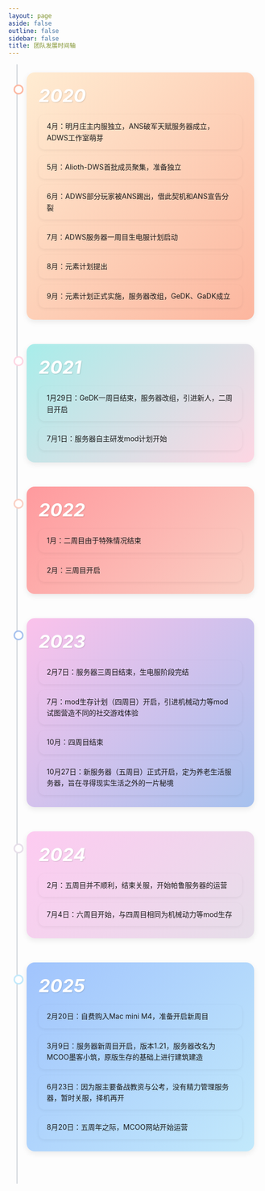 ```yaml
---
layout: page
aside: false
outline: false
sidebar: false
title: 团队发展时间轴
---
```


<style>
/* 1. 仅对当前页生效 */
.VPDoc .content-container {
  background: var(--vp-c-bg) !important;
}
.VPDoc .content-container .vp-doc {
  color: var(--vp-c-text-1) !important;
}

/* 2. 时间轴其余样式保持原样，不污染全局 */
.timeline {
  position: relative;
  max-width: 680px;
  margin: 0 auto;
  padding: 1rem 1rem 1rem 36px;
}
.timeline::before {
  content: "";
  position: absolute;
  left: 16px;
  top: 0;
  bottom: 0;
  width: 2px;
  background: #d1d5db;
}
.timeline-year {
  position: relative;
  margin-bottom: 3rem;
  border-radius: 16px;
  box-shadow: 0 4px 12px rgba(0,0,0,.08);
  padding: 1.5rem;
}
.timeline-year::before {
  content: "";
  position: absolute;
  left: -26px;
  top: 1.5rem;
  width: 14px;
  height: 14px;
  border-radius: 50%;
  background: #fff;
  border: 3px solid var(--year-dot);
  z-index: 2;
}
.year-title {
  font-size: 2.25rem;
  font-style: italic;
  font-weight: 700;
  margin: 0 0 1rem;
  color: #fff;
  text-shadow: 1px 1px 2px rgba(0,0,0,.15);
}
.events {
  display: flex;
  flex-direction: column;
  gap: 12px;
}
/* 事件卡片：亮色默认，暗色自动切换 */
.event-card {
  /* 背景 & 文字：跟随系统 */
  background: var(--vp-c-bg-soft);
  color: var(--vp-c-text-1);
  border: 1px solid var(--vp-c-divider);
  border-radius: 12px;
  padding: 12px 16px;
  box-shadow: 0 2px 6px rgba(0,0,0,.06);
  font-size: 14px;
  line-height: 1.6;
}

/* 马卡龙随机渐变（12 组循环）*/
.timeline-year:nth-child(12n+1)  { background:linear-gradient(135deg,#ffecd2,#fcb69f); --year-dot:#fcb69f; }
.timeline-year:nth-child(12n+2)  { background:linear-gradient(135deg,#a8edea,#fed6e3); --year-dot:#fed6e3; }
.timeline-year:nth-child(12n+3)  { background:linear-gradient(135deg,#ff9a9e,#fad0c4); --year-dot:#fad0c4; }
.timeline-year:nth-child(12n+4)  { background:linear-gradient(135deg,#fbc2eb,#a6c1ee); --year-dot:#a6c1ee; }
.timeline-year:nth-child(12n+5)  { background:linear-gradient(135deg,#fdcbf1,#e6dee9); --year-dot:#e6dee9; }
.timeline-year:nth-child(12n+6)  { background:linear-gradient(135deg,#a1c4fd,#c2e9fb); --year-dot:#c2e9fb; }
.timeline-year:nth-child(12n+7)  { background:linear-gradient(135deg,#d4fc79,#96e6a1); --year-dot:#96e6a1; }
.timeline-year:nth-child(12n+8)  { background:linear-gradient(135deg,#84fab0,#8fd3f4); --year-dot:#8fd3f4; }
.timeline-year:nth-child(12n+9)  { background:linear-gradient(135deg,#f6d365,#fda085); --year-dot:#fda085; }
.timeline-year:nth-child(12n+10) { background:linear-gradient(135deg,#ffecd2,#fcb69f); --year-dot:#fcb69f; }
.timeline-year:nth-child(12n+11) { background:linear-gradient(135deg,#a8edea,#fed6e3); --year-dot:#fed6e3; }
.timeline-year:nth-child(12n+12) { background:linear-gradient(135deg,#ff9a9e,#fad0c4); --year-dot:#fad0c4; }
</style>

<!-- ===== 内容 ===== -->
<div class="timeline">

  <!-- 2020 -->
  <section class="timeline-year">
    <h2 class="year-title">2020</h2>
    <div class="events">
      <div class="event-card">4月：明月庄主内服独立，ANS破军天赋服务器成立，ADWS工作室萌芽</div>
      <div class="event-card">5月：Alioth-DWS首批成员聚集，准备独立</div>
      <div class="event-card">6月：ADWS部分玩家被ANS踢出，借此契机和ANS宣告分裂</div>
      <div class="event-card">7月：ADWS服务器一周目生电服计划启动</div>
      <div class="event-card">8月：元素计划提出</div>
      <div class="event-card">9月：元素计划正式实施，服务器改组，GeDK、GaDK成立</div>
    </div>
  </section>

  <!-- 2021 -->
  <section class="timeline-year">
    <h2 class="year-title">2021</h2>
    <div class="events">
      <div class="event-card">1月29日：GeDK一周目结束，服务器改组，引进新人，二周目开启</div>
      <div class="event-card">7月1日：服务器自主研发mod计划开始</div>
    </div>
  </section>

  <!-- 2022 -->
  <section class="timeline-year">
    <h2 class="year-title">2022</h2>
    <div class="events">
      <div class="event-card">1月：二周目由于特殊情况结束</div>
      <div class="event-card">2月：三周目开启</div>
    </div>
  </section>

  <!-- 2023 -->
  <section class="timeline-year">
    <h2 class="year-title">2023</h2>
    <div class="events">
      <div class="event-card">2月7日：服务器三周目结束，生电服阶段完结</div>
      <div class="event-card">7月：mod生存计划（四周目）开启，引进机械动力等mod试图营造不同的社交游戏体验</div>
      <div class="event-card">10月：四周目结束</div>
      <div class="event-card">10月27日：新服务器（五周目）正式开启，定为养老生活服务器，旨在寻得现实生活之外的一片秘境</div>
    </div>
  </section>

  <!-- 2024 -->
  <section class="timeline-year">
    <h2 class="year-title">2024</h2>
    <div class="events">
      <div class="event-card">2月：五周目并不顺利，结束关服，开始帕鲁服务器的运营</div>
      <div class="event-card">7月4日：六周目开始，与四周目相同为机械动力等mod生存</div>
    </div>
  </section>

  <!-- 2025 -->
  <section class="timeline-year">
    <h2 class="year-title">2025</h2>
    <div class="events">
      <div class="event-card">2月20日：自费购入Mac mini M4，准备开启新周目</div>
      <div class="event-card">3月9日：服务器新周目开启，版本1.21，服务器改名为MCOO墨客小筑，原版生存的基础上进行建筑建造</div>
      <div class="event-card">6月23日：因为服主要备战教资与公考，没有精力管理服务器，暂时关服，择机再开</div>
      <div class="event-card">8月20日：五周年之际，MCOO网站开始运营</div>
    </div>
  </section>

  <!-- 以后只需复制 <section class="timeline-year"> ... </section>，新一年自动随机马卡龙色 -->
</div>
